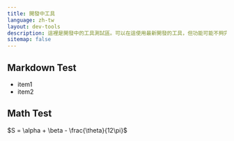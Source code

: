 ```yaml
---
title: 開發中工具
language: zh-tw
layout: dev-tools
description: 這裡是開發中的工具測試區。可以在這使用最新開發的工具，但功能可能不夠完善。請小心使用。
sitemap: false
---
```


## Markdown Test

* item1
* item2

## Math Test

$S = \alpha + \beta - \frac{\theta}{12\pi}$
